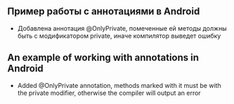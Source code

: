 ## Пример работы с аннотациями в Android

* Добавлена аннотация @OnlyPrivate, помеченные ей методы должны быть с модификатором private,
иначе компилятор выведет ошибку


## An example of working with annotations in Android

* Added @OnlyPrivate annotation, methods marked with it must be with the private modifier,
otherwise the compiler will output an error
